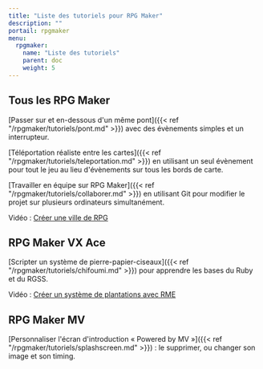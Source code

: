 ```yaml
---
title: "Liste des tutoriels pour RPG Maker"
description: ""
portail: rpgmaker
menu:
  rpgmaker:
    name: "Liste des tutoriels"
    parent: doc
    weight: 5
---
```


## Tous les RPG Maker

[Passer sur et en-dessous d'un même pont]({{< ref "/rpgmaker/tutoriels/pont.md" >}}) avec des évènements simples et un interrupteur.

[Téléportation réaliste entre les cartes]({{< ref "/rpgmaker/tutoriels/teleportation.md" >}}) en utilisant un seul évènement pour tout le jeu au lieu d'évènements sur tous les bords de carte.

[Travailler en équipe sur RPG Maker]({{< ref "/rpgmaker/tutoriels/collaborer.md" >}}) en utilisant Git pour modifier le projet sur plusieurs ordinateurs simultanément.

Vidéo : [Créer une ville de RPG](https://www.youtube.com/watch?v=MgbMOXXk2KE)

## RPG Maker VX Ace

[Scripter un système de pierre-papier-ciseaux]({{< ref "/rpgmaker/tutoriels/chifoumi.md" >}}) pour apprendre les bases du Ruby et du RGSS.

Vidéo : [Créer un système de plantations avec RME](https://www.youtube.com/watch?v=nHwSuBDEDhI)

## RPG Maker MV

[Personnaliser l'écran d'introduction « Powered by MV »]({{< ref "/rpgmaker/tutoriels/splashscreen.md" >}}) : le supprimer, ou changer son image et son timing.
